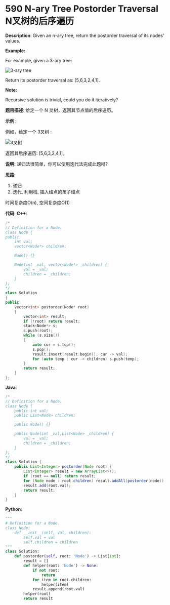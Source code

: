 # 590 N-ary Tree Postorder Traversal N叉树的后序遍历

__Description__:
Given an n-ary tree, return the postorder traversal of its nodes' values.

__Example:__

For example, given a 3-ary tree:

![3-ary tree](https://assets.leetcode.com/uploads/2018/10/12/narytreeexample.png)

Return its postorder traversal as: [5,6,3,2,4,1].

__Note:__

Recursive solution is trivial, could you do it iteratively?

__题目描述__:
给定一个 N 叉树，返回其节点值的后序遍历。

__示例 :__

例如，给定一个 3叉树 :

![3叉树](https://assets.leetcode.com/uploads/2018/10/12/narytreeexample.png)

返回其后序遍历: [5,6,3,2,4,1]。

__说明:__
递归法很简单，你可以使用迭代法完成此题吗?

__思路__:

1. 递归
2. 迭代, 利用栈, 插入结点的孩子结点

时间复杂度O(n), 空间复杂度O(1)

__代码__:
__C++__:

```C++
/*
// Definition for a Node.
class Node {
public:
    int val;
    vector<Node*> children;

    Node() {}

    Node(int _val, vector<Node*> _children) {
        val = _val;
        children = _children;
    }
};
*/
class Solution 
{
public:
    vector<int> postorder(Node* root) 
    {
        vector<int> result;
        if (!root) return result;
        stack<Node*> s;
        s.push(root);
        while (s.size()) 
        {
            auto cur = s.top();
            s.pop();
            result.insert(result.begin(), cur -> val);
            for (auto temp : cur -> children) s.push(temp);
        }
        return result;
    }
};
```

__Java__:

```Java
/*
// Definition for a Node.
class Node {
    public int val;
    public List<Node> children;

    public Node() {}

    public Node(int _val,List<Node> _children) {
        val = _val;
        children = _children;
    }
};
*/
class Solution {
    public List<Integer> postorder(Node root) {
        List<Integer> result = new ArrayList<>();
        if (root == null) return result;
        for (Node node : root.children) result.addAll(postorder(node));
        result.add(root.val);
        return result;
    }
}
```

__Python__:

```Python
"""
# Definition for a Node.
class Node:
    def __init__(self, val, children):
        self.val = val
        self.children = children
"""
class Solution:
    def postorder(self, root: 'Node') -> List[int]:
        result = []
        def helper(root: 'Node') -> None:
            if not root:
                return
            for item in root.children:
                helper(item)
            result.append(root.val)
        helper(root)
        return result
```
